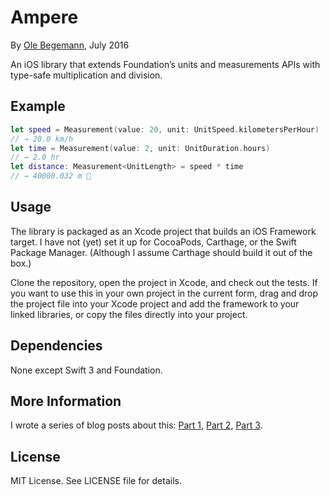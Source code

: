 # Ampere

By [Ole Begemann][Ole Begemann], July 2016

An iOS library that extends Foundation’s units and measurements APIs with type-safe multiplication and division.

## Example

~~~swift
let speed = Measurement(value: 20, unit: UnitSpeed.kilometersPerHour)
// → 20.0 km/h
let time = Measurement(value: 2, unit: UnitDuration.hours)
// → 2.0 hr
let distance: Measurement<UnitLength> = speed * time
// → 40000.032 m 🎉
~~~

## Usage

The library is packaged as an Xcode project that builds an iOS Framework target. I have not (yet) set it up for CocoaPods, Carthage, or the Swift Package Manager. (Although I assume Carthage should build it out of the box.)

Clone the repository, open the project in Xcode, and check out the tests. If you want to use this in your own project in the current form, drag and drop the project file into your Xcode project and add the framework to your linked libraries, or copy the files directly into your project.

## Dependencies

None except Swift 3 and Foundation.

## More Information

I wrote a series of blog posts about this: [Part 1], [Part 2], [Part 3].

## License

MIT License. See LICENSE file for details.

[Ole Begemann]: http://oleb.net/
[Part 1]: http://oleb.net/blog/2016/07/measurements-and-units/
[Part 2]: http://oleb.net/blog/2016/07/unitproduct/
[Part 3]: http://oleb.net/blog/2016/07/unitsquare/
